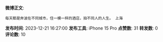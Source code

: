 **微博正文**: 
```
每天都是奔波在不同城市，住一模一样的酒店，拍不同人的人生。 上海
```
**发布时间**: 2023-12-21 16:27:00
**发布工具**: iPhone 15 Pro
**点赞数**: 31
**转发数**: 0
**评论数**: 10
